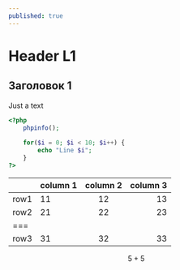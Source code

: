 ```yaml
---
published: true
---
```


# Header L1

## Заголовок 1

Just a text

~~~ php
<?php
    phpinfo();
    
    for($i = 0; $i < 10; $i++) {
        echo "Line $i";
    }
?>
~~~

||column 1|column 2| column 3| 
|-|:-|:-:|-:|
|row1|11|12|13|
|row2|21|22|23|
|===
|row3|31|32|33|

$$ 5 + 5 $$


